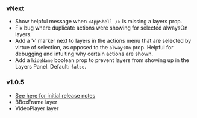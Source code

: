 ### vNext
- Show helpful message when `<AppShell />` is missing a layers prop.
- Fix bug where duplicate actions were showing for selected alwaysOn layers.
- Add a '⬩' marker next to layers in the actions menu that are selected by virtue of selection, as opposed to the `alwaysOn` prop. Helpful for debugging and intuiting why certain actions are shown.
- Add a `hideName` boolean prop to prevent layers from showing up in the Layers Panel. Default: `false`.

### v1.0.5
- [See here for initial release notes](https://github.com/facebookresearch/Mephisto/pull/427)
- BBoxFrame layer
- VideoPlayer layer
